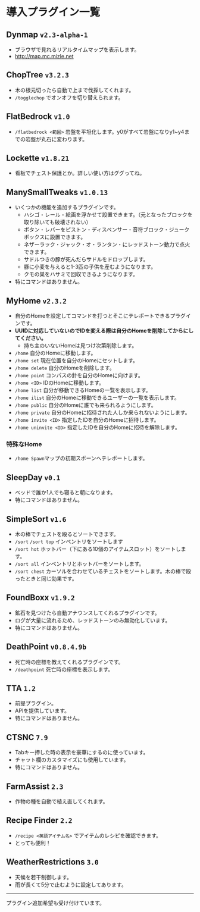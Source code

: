 <i class="fa fa-plug"></i>導入プラグイン一覧
===

## Dynmap `v2.3-alpha-1` [<i class="fa fa-external-link"></i>](http://dev.bukkit.org/bukkit-plugins/dynmap/)
   - ブラウザで見れるリアルタイムマップを表示します。
   - http://map.mc.mizle.net

## ChopTree `v3.2.3` [<i class="fa fa-external-link"></i>](https://www.spigotmc.org/resources/choptree.2046/)
   - 木の根元切ったら自動で上まで伐採してくれます。
   - `/togglechop` でオンオフを切り替えられます。

## FlatBedrock `v1.0` [<i class="fa fa-external-link"></i>](http://dev.bukkit.org/bukkit-plugins/flatbedrock/)
   - `/flatbedrock <範囲>` 岩盤を平坦化します。y0がすべて岩盤になりy1~y4までの岩盤が丸石に変わります。

## Lockette `v1.8.21` [<i class="fa fa-external-link"></i>](http://dev.bukkit.org/bukkit-plugins/lockette/)
   - 看板でチェスト保護とか。詳しい使い方はググってね。

## ManySmallTweaks `v1.0.13` [<i class="fa fa-external-link"></i>](http://dev.bukkit.org/bukkit-plugins/manysmalltweaks/)
   - いくつかの機能を追加するプラグインです。
     - ハシゴ・レール・絵画を浮かせて設置できます。（元となったブロックを取り除いても破壊されない）
     - ボタン・レバーをピストン・ディスペンサー・音符ブロック・ジュークボックスに設置できます。
     - ネザーラック・ジャック・オ・ランタン・にレッドストーン動力で点火できます。
     - サドルつきの豚が死んだらサドルをドロップします。
     - 豚に小麦を与えると1-3匹の子供を産むようになります。
     - クモの巣をハサミで回収できるようになります。
   - 特にコマンドはありません。

## MyHome `v2.3.2` [<i class="fa fa-external-link"></i>](http://dev.bukkit.org/bukkit-plugins/myhome/) 
   - 自分のHomeを設定してコマンドを打つとそこにテレポートできるプラグインです。
   - **UUIDに対応していないのでIDを変える際は自分のHomeを削除してからにしてください。**
     - 持ち主のいないHomeは見つけ次第削除します。
   - `/home` 自分のHomeに移動します。
   - `/home set` 現在位置を自分のHomeにセットします。
   - `/home delete` 自分のHomeを削除します。
   - `/home point` コンパスの針を自分のHomeに向けます。
   - `/home <ID>` IDのHomeに移動します。
   - `/home list` 自分が移動できるHomeの一覧を表示します。
   - `/home ilist` 自分のHomeに移動できるユーザーの一覧を表示します。
   - `/home public` 自分のHomeに誰でも来られるようにします。
   - `/home private` 自分のHomeに招待された人しか来られないようにします。
   - `/home invite <ID>` 指定したIDを自分のHomeに招待します。
   - `/home uninvite <ID>` 指定したIDを自分のHomeに招待を解除します。
   
   ### 特殊なHome
   - `/home Spawn`マップの初期スポーンへテレポートします。

## SleepDay `v0.1` [<i class="fa fa-external-link"></i>](http://dev.bukkit.org/bukkit-plugins/sleep-day/)
   - ベッドで誰か1人でも寝ると朝になります。
   - 特にコマンドはありません。

## SimpleSort `v1.6` [<i class="fa fa-external-link"></i>](http://dev.bukkit.org/bukkit-plugins/simplesort/)
   - 木の棒でチェストを殴るとソートできます。
   - `/sort`  `/sort top` インベントリをソートします
   - `/sort hot` ホットバー（下にある10個のアイテムスロット）をソートします。
   - `/sort all` インベントリとホットバーをソートします。
   - `/sort chest` カーソルを合わせているチェストをソートします。木の棒で殴ったときと同じ効果です。

## FoundBoxx `v1.9.2` [<i class="fa fa-external-link"></i>](http://dev.bukkit.org/bukkit-plugins/foundboxx/)
   - 鉱石を見つけたら自動アナウンスしてくれるプラグインです。
   - ログが大量に流れるため、レッドストーンのみ無効化しています。
   - 特にコマンドはありません。

## DeathPoint `v0.8.4.9b` [<i class="fa fa-external-link"></i>](http://dev.bukkit.org/bukkit-plugins/deathpoint/)
   - 死亡時の座標を教えてくれるプラグインです。
   - `/deathpoint` 死亡時の座標を表示します。

## TTA `1.2` [<i class="fa fa-external-link"></i>](https://www.spigotmc.org/resources/api-title-tablist-actionbar-ping-api-%E2%98%85-1-8-1-9-%E2%98%85-tta.19595/)
   - 前提プラグイン。
   - APIを提供しています。
   - 特にコマンドはありません。

## CTSNC `7.9` [<i class="fa fa-external-link"></i>](https://www.spigotmc.org/resources/ctsnc-%E2%98%85-animated-scoreboard-and-tablist-nametag-chat-%E2%98%85-protocol-hack-1-8-1-9.10714/)
   - Tabキー押した時の表示を豪華にするのに使っています。
   - チャット欄のカスタマイズにも使用しています。
   - 特にコマンドはありません。

## FarmAssist `2.3` [<i class="fa fa-external-link"></i>](http://dev.bukkit.org/bukkit-plugins/farmassist/)
   - 作物の種を自動で植え直してくれます。

## Recipe Finder `2.2` [<i class="fa fa-external-link"></i>](http://dev.bukkit.org/bukkit-plugins/recipe-finder/)
   - `/recipe <英語アイテム名>` でアイテムのレシピを確認できます。
   - とっても便利！

## WeatherRestrictions `3.0` [<i class="fa fa-external-link"></i>](http://dev.bukkit.org/bukkit-plugins/weatherrestrictions/)
   - 天候を若干制御します。
   - 雨が長くて5分で止むように設定してあります。
---

プラグイン追加希望も受け付けています。